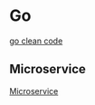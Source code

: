# Go
[go clean code](https://dave.cheney.net/practical-go/presentations/qcon-china.html)


## Microservice
[Microservice](https://microservices.io/)
